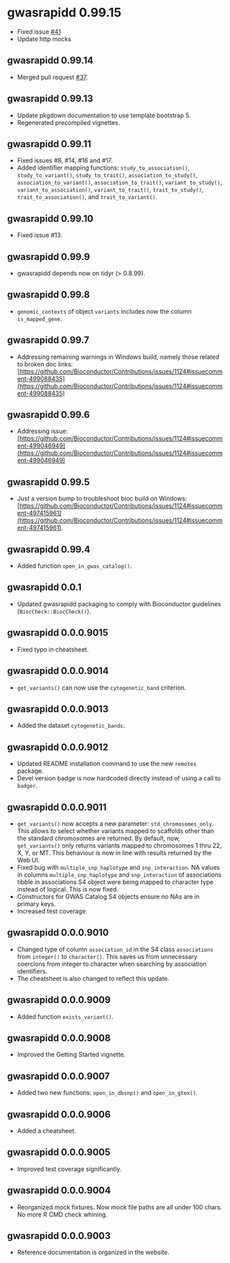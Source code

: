 # gwasrapidd 0.99.15

- Fixed issue [#41](https://github.com/ramiromagno/gwasrapidd/issues/41)
- Update http mocks

## gwasrapidd 0.99.14

- Merged pull request [#37](https://github.com/ramiromagno/gwasrapidd/pull/37).

## gwasrapidd 0.99.13

- Update pkgdown documentation to use template bootstrap 5.
- Regenerated precompiled vignettes.

## gwasrapidd 0.99.11
- Fixed issues #8, #14, #16 and #17.
- Added identifier mapping functions: `study_to_association()`, `study_to_variant()`, `study_to_trait()`, `association_to_study()`, `association_to_variant()`, `association_to_trait()`, `variant_to_study()`, `variant_to_association()`, `variant_to_trait()`, `trait_to_study()`, `trait_to_association()`, and `trait_to_variant()`.

## gwasrapidd 0.99.10
- Fixed issue #13.

## gwasrapidd 0.99.9
- gwasrapidd depends now on tidyr (> 0.8.99).

## gwasrapidd 0.99.8
- `genomic_contexts` of object `variants` includes now the column `is_mapped_gene`.

## gwasrapidd 0.99.7
- Addressing remaining warnings in Windows build, namely those related to broken doc links: [https://github.com/Bioconductor/Contributions/issues/1124#issuecomment-499088435](https://github.com/Bioconductor/Contributions/issues/1124#issuecomment-499088435)

## gwasrapidd 0.99.6
- Addressing issue: [https://github.com/Bioconductor/Contributions/issues/1124#issuecomment-499046949](https://github.com/Bioconductor/Contributions/issues/1124#issuecomment-499046949)

## gwasrapidd 0.99.5
- Just a version bump to troubleshoot bioc build on Windows: [https://github.com/Bioconductor/Contributions/issues/1124#issuecomment-497415961](https://github.com/Bioconductor/Contributions/issues/1124#issuecomment-497415961).

## gwasrapidd 0.99.4
- Added function `open_in_gwas_catalog()`.

## gwasrapidd 0.0.1
- Updated gwasrapidd packaging to comply with Bioconductor guidelines (`BiocCheck::BiocCheck()`).

## gwasrapidd 0.0.0.9015
- Fixed typo in cheatsheet.

## gwasrapidd 0.0.0.9014
- `get_variants()` can now use the `cytogenetic_band` criterion.

## gwasrapidd 0.0.0.9013
- Added the dataset `cytogenetic_bands`.

## gwasrapidd 0.0.0.9012
- Updated README installation command to use the new `remotes` package.
- Devel version badge is now hardcoded directly instead of using a call to `badger`.

## gwasrapidd 0.0.0.9011
- `get_variants()` now accepts a new parameter: `std_chromosomes_only`. This allows to select whether  variants mapped to scaffolds other than the standard chromosomes are returned. By default, now, `get_variants()` only returns variants mapped to chromosomes 1 thru 22, X, Y, or MT. This behaviour is now in line with results returned by the Web UI.
- Fixed bug with `multiple_snp_haplotype` and `snp_interaction`. NA values in columns `multiple_snp_haplotype` and `snp_interaction` of associations tibble in associations S4 object were being mapped to character type instead of logical. This is now fixed.
- Constructors for GWAS Catalog S4 objects ensure no NAs are in primary keys.
- Increased test coverage.

## gwasrapidd 0.0.0.9010

- Changed type of column `association_id` in the S4 class `associations` from
`integer()` to `character()`. This saves us from unnecessary coercions from 
integer to character when searching by association identifiers.
- The cheatsheet is also changed to reflect this update.

## gwasrapidd 0.0.0.9009

- Added function `exists_variant()`.

## gwasrapidd 0.0.0.9008

- Improved the Getting Started vignette.

## gwasrapidd 0.0.0.9007

- Added two new functions: `open_in_dbsnp()` and `open_in_gtex()`.

## gwasrapidd 0.0.0.9006

- Added a cheatsheet.

## gwasrapidd 0.0.0.9005

- Improved test coverage significantly.

## gwasrapidd 0.0.0.9004

- Reorganized mock fixtures. Now mock file paths are all under 100 chars. No
more R CMD check whining.

## gwasrapidd 0.0.0.9003

- Reference documentation is organized in the website.
